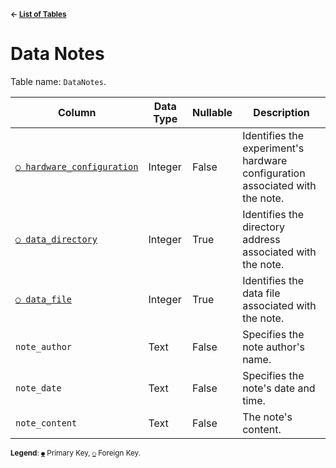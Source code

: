 <sup>**← [List of Tables](schema.md)**</sup>

# Data Notes

Table name: `DataNotes`.

| Column                                                   | Data Type | Nullable | Description                                                                  |
| -------------------------------------------------------- | --------- | -------- | ---------------------------------------------------------------------------- |
| [`○ hardware_configuration`](hardware_configurations.md) | Integer   | False    | Identifies the experiment's hardware configuration associated with the note. |
| [`○ data_directory`](data_directories.md)                | Integer   | True     | Identifies the directory address associated with the note.                   |
| [`○ data_file`](data_types.md)                           | Integer   | True     | Identifies the data file associated with the note.                           |
| `note_author`                                            | Text      | False    | Specifies the note author's name.                                            |
| `note_date`                                              | Text      | False    | Specifies the note's date and time.                                          |
| `note_content`                                           | Text      | False    | The note's content.                                                          |

<sup>**Legend**: [`●`](data_notes.md) Primary Key, [`○`](data_notes.md) Foreign Key.</sup>
